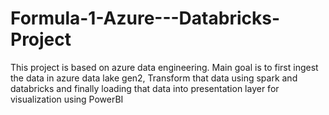# Formula-1-Azure---Databricks-Project
This project is based on azure data engineering. Main goal is to first ingest the data in azure data lake gen2, Transform that data using spark and databricks and finally loading that data into presentation layer for visualization using PowerBI
